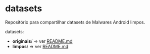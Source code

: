 # datasets

Repositório para compartilhar datasets de Malwares Android limpos.

datasets:
- **originais**/ => ver [README.md](https://github.com/Malware-Hunter/datasets/tree/main/originais)
- **limpos**/ => ver [README.md](https://github.com/Malware-Hunter/datasets/tree/main/limpos)
